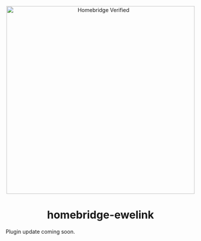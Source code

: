 <p align="center">
   <img alt="Homebridge Verified" src="https://user-images.githubusercontent.com/43026681/90361629-9af86200-e056-11ea-8553-4e4e5c4b5a54.png" width="500px">
</p>
<span align="center">
  
# homebridge-ewelink

</span>

Plugin update coming soon.
